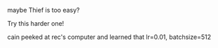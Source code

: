 maybe Thief is too easy?

Try this harder one!

cain peeked at rec's computer and learned that lr=0.01, batchsize=512
